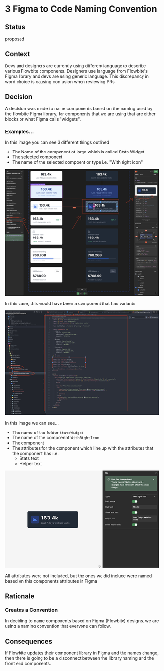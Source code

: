 # 3 Figma to Code Naming Convention

## Status

proposed

## Context

Devs and designers are currently using different language to describe various Flowbite components. Designers use language from Flowbite's Figma library and devs are using generic language. This discrepancy in word choice is causing confusion when reviewing PRs

## Decision

A decision was made to name components based on the naming used by the flowbite Figma library, for components that we are using that are either blocks or what Figma calls "widgets".

### Examples...

In this image you can see 3 different things outlined

- The Name of the component at large which is called Stats Widget
- The selected component
- The name of the selected compoent or type i.e. "With right icon"

![Alt text](../ui/static/stats-widgets.png?raw=true)

In this case, this would have been a component that has variants

![Alt text](../ui/static/stats-widget-code.png?raw=true)

In this image we can see...

- The name of the folder `StatsWidget`
- The name of the compoennt `WithRightIcon`
- The component
- The attributes for the component which line up with the attributes that the component has i.e.
  - Stats text
  - Helper text

![Alt text](../ui/static/stats-widget-attributes.png?raw=true)

All attributes were not included, but the ones we did include were named based on this components attributes in Figma

## Rationale

### Creates a Convention

In deciding to name components based on Figma (Flowbite) designs, we are using a naming convention that everyone can follow.

## Consequences

If Flowbite updates their component library in Figma and the names change, then there is going to be a disconnect between the library naming and the front end components.
